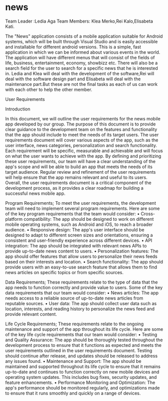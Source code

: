# news
Team Leader :Ledia Aga
Team Members: Klea Merko,Rei Kalo,Elisabeta Kati.

The "News" application consists of a mobile application suitable for Android systems, which will be built through Visual Studio and is easily accessible
and installable for different android versions.
This is a simple, fast application in which we can be informed about various events in the world. The application will have different menus that will consist of the fields of life, business, entertainment, economy, showbizz etc. There will also be a search field for the user to search for a specific news that he is interested in.
Ledia and Klea will deal with the development of the software,Rei will deal with the software design part and Elisabeta will deal with the maintenance part.But these are not the final tasks as each of us can work with each other to help the other member.

User Requirements

Introduction

In this document, we will outline the user requirements for the news mobile app developed by our group. The purpose of this document is to provide clear guidance to the development team on the features and functionality that the app should include to meet the needs of its target users.
The user requirements document will cover various aspects of the app, such as the user interface, news categories, personalization and search functionality. Each requirement will be specific, measurable and achievable and will focus on what the user wants to achieve with the app.
By defining and prioritizing these user requirements, our team will have a clear understanding of the app's scope and will be able to build an app that meets the needs of its target audience. Regular review and refinement of the user requirements will help ensure that the app remains relevant and useful to its users. Overall, the user requirements document is a critical component of the development process, as it provides a clear roadmap for building a successful news mobile app.

Program Requirements;
To meet the user requirements, the development team will need to implement several program requirements. Here are some of the key program requirements that the team would consider:
•	Cross-platform compatibility: The app should be designed to work on different mobile operating systems, such as Android and iOS, to reach a broader audience.
•	Responsive design: The app's user interface should be designed to adapt to different screen sizes and orientations, ensuring a consistent and user-friendly experience across different devices.
•	API integration: The app should be integrated with relevant news APIs to provide up-to-date news content to users.
•	Personalization features: The app should offer features that allow users to personalize their news feeds based on their interests and location.
•	Search functionality: The app should provide users with an easy-to-use search feature that allows them to find news articles on specific topics or from specific sources.

Data Requirements;
These requirements relate to the type of data that the app needs to function correctly and provide value to users. Some of the key data requirements that our team would consider:
•	News articles: The app needs access to a reliable source of up-to-date news articles from reputable sources.
•	User data: The app should collect user data such as location, interests, and reading history to personalize the news feed and provide relevant content.

Life Cycle Requirements;
These requirements relate to the ongoing maintenance and support of the app throughout its life cycle. Here are some of the key life cycle requirements that our team would consider:
•	Testing and Quality Assurance: The app should be thoroughly tested throughout the development process to ensure that it functions as expected and meets the user requirements outlined in the user requirements document. Testing should continue after release, and updates should be released to address any issues found.
•	Maintenance and Support: The app should be maintained and supported throughout its life cycle to ensure that it remains up-to-date and continues to function correctly on new mobile devices and operating system updates. This includes bug fixes, security updates, and feature enhancements.
•	Performance Monitoring and Optimization: The app's performance should be monitored regularly, and optimizations made to ensure that it runs smoothly and quickly on a range of devices.

